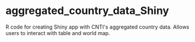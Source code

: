 # aggregated_country_data_Shiny
R code for creating Shiny app with CNTI's aggregated country data. Allows users to interact with table and world map.
